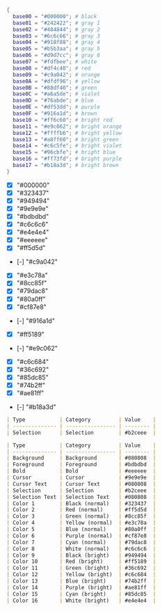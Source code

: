 ```nix
{
  base00 = "#000000"; # black
  base01 = "#242422"; # gray 1
  base02 = "#484844"; # gray 2
  base03 = "#6c6c66"; # gray 3
  base04 = "#918f88"; # gray 4
  base05 = "#b5b3aa"; # gray 5
  base06 = "#d9d7cc"; # gray 6
  base07 = "#fdfbee"; # white
  base08 = "#df4c40"; # red
  base09 = "#c9a042"; # orange
  base0A = "#dfdf96"; # yellow
  base0B = "#88df40"; # green
  base0C = "#a6a5de"; # violet
  base0D = "#76abde"; # blue
  base0E = "#df53dd"; # purple
  base0F = "#916a1d"; # brown
  base10 = "#ff6c60"; # bright red
  base11 = "#e9c062"; # bright orange
  base12 = "#ffffb6"; # bright yellow
  base13 = "#a8ff60"; # bright green
  base14 = "#c6c5fe"; # bright violet
  base15 = "#96cbfe"; # bright blue
  base16 = "#ff73fd"; # bright purple
  base17 = "#b18a3d"; # bright brown
}
```

- [x] "#000000"
- [x] "#323437"
- [x] "#949494"
- [x] "#9e9e9e"
- [x] "#bdbdbd"
- [x] "#c6c6c6"
- [x] "#e4e4e4"
- [x] "#eeeeee"
- [x] "#ff5d5d"
- [-] "#c9a042"
- [x] "#e3c78a"
- [x] "#8cc85f"
- [x] "#79dac8"
- [x] "#80a0ff"
- [x] "#cf87e8"
- [-] "#916a1d"
- [x] "#ff5189"
- [-] "#e9c062"
- [x] "#c6c684"
- [x] "#36c692"
- [x] "#85dc85"
- [x] "#74b2ff"
- [x] "#ae81ff"
- [-] "#b18a3d"

```markdown
| Type           | Category         | Value    |
| -------------- | ---------------- | -------- |
| Selection      | Selection        | #b2ceee  |
```


```markdown
| Type           | Category         | Value    |
| -------------- | ---------------- | -------- |
| Background     | Background       | #080808  |
| Foreground     | Foreground       | #bdbdbd  |
| Bold           | Bold             | #eeeeee  |
| Cursor         | Cursor           | #9e9e9e  |
| Cursor Text    | Cursor Text      | #080808  |
| Selection      | Selection        | #b2ceee  |
| Selection Text | Selection Text   | #080808  |
| Color 1        | Black (normal)   | #323437  |
| Color 2        | Red (normal)     | #ff5d5d  |
| Color 3        | Green (normal)   | #8cc85f  |
| Color 4        | Yellow (normal)  | #e3c78a  |
| Color 5        | Blue (normal)    | #80a0ff  |
| Color 6        | Purple (normal)  | #cf87e8  |
| Color 7        | Cyan (normal)    | #79dac8  |
| Color 8        | White (normal)   | #c6c6c6  |
| Color 9        | Black (bright)   | #949494  |
| Color 10       | Red (bright)     | #ff5189  |
| Color 11       | Green (bright)   | #36c692  |
| Color 12       | Yellow (bright)  | #c6c684  |
| Color 13       | Blue (bright)    | #74b2ff  |
| Color 14       | Purple (bright)  | #ae81ff  |
| Color 15       | Cyan (bright)    | #85dc85  |
| Color 16       | White (bright)   | #e4e4e4  |
```

